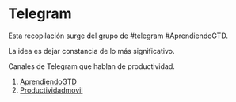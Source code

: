 # Telegram

Esta recopilación surge del grupo de #telegram #AprendiendoGTD.

La idea es dejar constancia de lo más significativo.

Canales de Telegram que hablan de productividad.

1. [AprendiendoGTD](https://telegram.me/AprendiendoGTD)
2. [Productividadmovil](https://telegram.me/productividadmovil)
